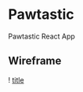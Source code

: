 # Pawtastic
Pawtastic React App

## Wireframe
! [title](https://github.com/devagreen9/Pawtastic/blob/master/pawtastic/Pawtastic%20Wireframe.jpg)
